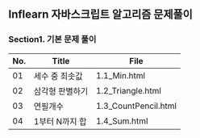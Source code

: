 ## Inflearn 자바스크립트 알고리즘 문제풀이

### Section1. 기본 문제 풀이

| No. | Title           | File                 |
| --- | --------------- | -------------------- |
| 01  | 세수 중 최솟값  | 1.1_Min.html         |
| 02  | 삼각형 판별하기 | 1.2_Triangle.html    |
| 03  | 연필개수        | 1.3_CountPencil.html |
| 04  | 1부터 N까지 합  | 1.4_Sum.html         |
